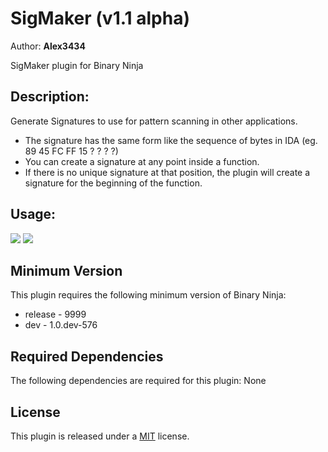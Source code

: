 # SigMaker (v1.1 alpha)
Author: **Alex3434**

SigMaker plugin for Binary Ninja

## Description:

Generate Signatures to use for pattern scanning in other applications.

- The signature has the same form like the sequence of bytes in IDA (eg. 89 45 FC FF 15 ? ? ? ?)
- You can create a signature at any point inside a function.  
- If there is no unique signature at that position, the plugin will create a signature for the beginning of the function.

## Usage:

<img src="https://i.gyazo.com/bdd6d7a421d14efc6e6128dc5b797fb4.gif"/>
<img src="https://i.gyazo.com/24b4ac1e07dcb08e156535744763afb6.gif"/>


## Minimum Version

This plugin requires the following minimum version of Binary Ninja:

 * release - 9999
 * dev - 1.0.dev-576


## Required Dependencies

The following dependencies are required for this plugin: None



## License

This plugin is released under a [MIT](LICENSE) license.


